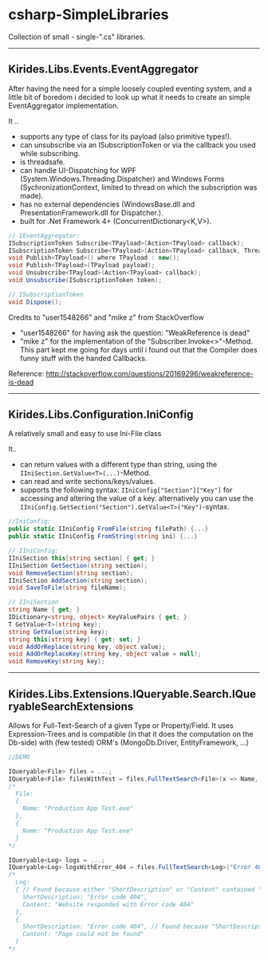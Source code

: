 # csharp-SimpleLibraries
Collection of small - single-".cs" libraries.

----
## Kirides.Libs.Events.EventAggregator

After having the need for a simple loosely coupled eventing system, and a little bit of boredom i decided to look up what it needs to create an simple EventAggregator implementation.

It ..
- supports any type of class for its payload (also primitive types!).
- can unsubscribe via an ISubscriptionToken or via the callback you used while subscribing.
- is threadsafe.
- can handle UI-Dispatching for WPF (System.Windows.Threading.Dispatcher) and Windows Forms (SychronizationContext, limited to thread on which the subscription was made).
- has no external dependencies (WindowsBase.dll and PresentationFramework.dll for Dispatcher.).
- built for .Net Framework 4+ (ConcurrentDictionary<K,V>).

```csharp
// IEventAggregator:
ISubscriptionToken Subscribe<TPayload>(Action<TPayload> callback);
ISubscriptionToken Subscribe<TPayload>(Action<TPayload> callback, ThreadOption threadOption);
void Publish<TPayload>() where TPayload : new();
void Publish<TPayload>(TPayload payload);
void Unsubscribe<TPayload>(Action<TPayload> callback);
void Unsubscribe(ISubscriptionToken token);

// ISubscriptionToken
void Dispose();
```

Credits to "user1548266" and "mike z" from StackOverflow  
- "user1548266" for having ask the question: "WeakReference is dead"  
- "mike z" for the implementation of the "Subscriber.Invoke<>"-Method.  
This part kept me going for days until i found out that the Compiler does funny stuff with the handed Callbacks.  

Reference: http://stackoverflow.com/questions/20169296/weakreference-is-dead

----
## Kirides.Libs.Configuration.IniConfig
A relatively small and easy to use Ini-File class

It..
- can return values with a different type than string, using the `IIniSection.GetValue<T>(...)`-Method.
- can read and write sections/keys/values.
- supports the following syntax: `IIniConfig["Section"]["Key"]` for accessing and altering the value of a key.
alternatively you can use the `IIniConfig.GetSection("Section").GetValue<T>("Key")`-syntax.

```csharp
//IniConfig:
public static IIniConfig FromFile(string filePath) {...}
public static IIniConfig FromString(string ini) {...}

// IIniConfig:
IIniSection this[string section] { get; }
IIniSection GetSection(string section);
void RemoveSection(string section);
IIniSection AddSection(string section);
void SaveToFile(string fileName);

// IIniSection
string Name { get; }
IDictionary<string, object> KeyValuePairs { get; }
T GetValue<T>(string key);
string GetValue(string key);
string this[string key] { get; set; }
void AddOrReplace(string key, object value);
void AddOrReplaceKey(string key, object value = null);
void RemoveKey(string key);
```
----
## Kirides.Libs.Extensions.IQueryable.Search.IQueryableSearchExtensions
Allows for Full-Text-Search of a given Type or Property/Field.
It uses Expression-Trees and is compatible (in that it does the computation on the Db-side) with (few tested) ORM's (MongoDb.Driver, EntityFramework, ...)

```csharp
//DEMO

IQueryable<File> files = ...;
IQueryable<File> filesWithTest = files.FullTextSearch<File>(x => Name, "Test", exactMatch: false, matchAllWords: true);
/*
  File:
  {
    Name: "Production App Test.exe"
  },
  {
    Name: "Production App Test.exe"
  }
*/

IQueryable<Log> logs = ...;
IQueryable<Log> logsWithError_404 = files.FullTextSearch<Log>("Error 404", exactMatch: false, matchAllWords: true);
/*
  Log:
  { // Found because either "ShortDescription" or "Content" contained "Error" and "404"
    ShortDescription: "Error code 404",
    Content: "Website responded with Error code 404"
  },
  {
    ShortDescription: "Error code 404", // Found because "ShortDescription" contained "Error" and "404"
    Content: "Page could not be found"
  }
*/
```

